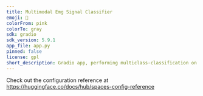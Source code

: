 ```yaml
---
title: Multimodal Emg Signal Classifier
emoji: 🏃
colorFrom: pink
colorTo: gray
sdk: gradio
sdk_version: 5.9.1
app_file: app.py
pinned: false
license: gpl
short_description: Gradio app, performing multiclass-classification on emg sig!
---
```


Check out the configuration reference at https://huggingface.co/docs/hub/spaces-config-reference
